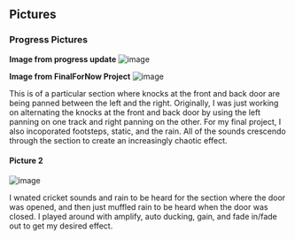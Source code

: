 ## Pictures

### Progress Pictures 

**Image from progress update**
![image](https://user-images.githubusercontent.com/71287088/191090098-2110ffb0-f8c8-454c-a20f-7985a2109647.png)

**Image from FinalForNow Project**
![image](https://user-images.githubusercontent.com/71287088/192175248-aa2a38fc-9f60-4d52-b3b2-0ac01d81cf68.png)


This is of a particular section where knocks at the front and back door are being panned between the left and the right. Originally, I was just working on alternating the knocks at the front and back door by using the left panning on one track and right panning on the other. For my final project, I also incoporated footsteps, static, and the rain. All of the sounds crescendo through the section to create an increasingly chaotic effect.
#### Picture 2

![image](https://user-images.githubusercontent.com/71287088/191090395-cb803e37-550c-4ebb-abcd-77ecf529a801.png)

I wnated cricket sounds and rain to be heard for the section where the door was opened, and then just muffled rain to be heard when the door was closed. I played around with amplify, auto ducking, gain, and fade in/fade out to get my desired effect.
